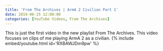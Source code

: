 ```yaml
---
title: 'From The Archives | ArmA 2 Civilian Part 1'
date: 2019-06-25 12:00:00
categories: [YouTube Videos, From The Archives]
---
```

This is just the first video in the new playlist From The Archives. This video focuses on clips of me playing ArmA 2 as a civilian.
{% include embed/youtube.html id='RXBAWJDm9pw' %}
